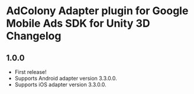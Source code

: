 # AdColony Adapter plugin for Google Mobile Ads SDK for Unity 3D Changelog

## 1.0.0

- First release!
- Supports Android adapter version 3.3.0.0.
- Supports iOS adapter version 3.3.0.0.
